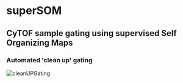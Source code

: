 # superSOM
## CyTOF sample gating using supervised Self Organizing Maps

### Automated 'clean up' gating

![cleanUPGating](https://user-images.githubusercontent.com/46689973/104108847-17e1dd80-527d-11eb-990b-7ba650d1bdf3.png)

